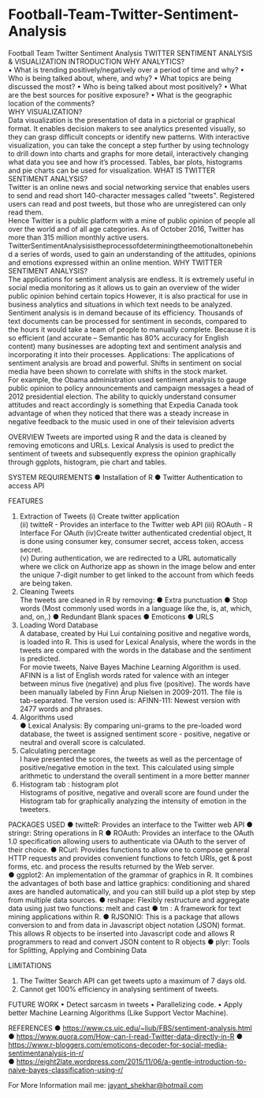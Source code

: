 # Football-Team-Twitter-Sentiment-Analysis
Football Team Twitter Sentiment Analysis
TWITTER SENTIMENT ANALYSIS & VISUALIZATION
INTRODUCTION
WHY ANALYTICS?  
•	 What is trending positively/negatively over a period of time and why?
•	 Who is being talked about, where, and why? 
•	What topics are being discussed the most? 
•	 Who is being talked about most positively? 
•	 What are the best sources for positive exposure?
•	 What is the geographic location of the comments?  
WHY VISUALIZATION?  
Data visualization is the presentation of data in a pictorial or graphical format. It enables decision makers to see analytics presented visually, so they can grasp difficult concepts or identify new patterns. With interactive visualization, you can take the concept a step further by using technology to drill down into charts and graphs for more detail, interactively changing what data you see and how it’s processed. Tables, bar plots, histograms and pie charts can be used for visualization.
WHAT IS TWITTER SENTIMENT ANALYSIS?  
Twitter is an online news and social networking service that enables users to send and read short 140-character messages called "tweets". Registered users can read and post tweets, but those who are unregistered can only read them.  
Hence Twitter is a public platform with a mine of public opinion of people all over the world and of all age categories.  As of October 2016, Twitter has more than 315 million monthly active users. TwitterSentimentAnalysisistheprocessofdeterminingtheemotionaltonebehind a series of words, used to gain an understanding of the attitudes, opinions and emotions expressed within an online mention.
WHY TWITTER SENTIMENT ANALYSIS?  
The applications for sentiment analysis are endless. It is extremely useful in social media monitoring as it allows us to gain an overview of the wider public opinion behind certain topics However, it is also practical for use in business analytics and situations in which text needs to be analyzed.  
Sentiment analysis is in demand because of its efficiency. Thousands of text  documents can be processed for sentiment in seconds, compared to the hours it would take a team of people to manually complete. Because it is so efficient (and accurate – Semantic has 80% accuracy for English content) many businesses are adopting text and sentiment analysis and incorporating it into their processes. Applications: The applications of sentiment analysis are broad and powerful. Shifts in sentiment on social media have been shown to correlate with shifts in the stock market.  
For example, the Obama administration used sentiment analysis to gauge public opinion to policy announcements and campaign messages a head of 2012 presidential election. 
The ability to quickly understand consumer attitudes and react accordingly is something that Expedia Canada took advantage of when they noticed that there was a steady increase in negative feedback to the music used in one of their television adverts

OVERVIEW
Tweets are imported using R and the data is cleaned by removing emoticons and URLs. Lexical Analysis is used to predict the sentiment of tweets and subsequently express the opinion graphically through ggplots, histogram, pie chart and tables.

SYSTEM REQUIREMENTS
● Installation of R 
● Twitter Authentication to access API  

FEATURES
1. Extraction of Tweets 
(i) Create twitter application  
(ii) twitteR - Provides an interface to the Twitter web API
(iii) ROAuth - R Interface For OAuth
(iv)Create twitter authenticated credential object, It is done using consumer key, consumer secret, access token, access secret.  
(v) During authentication, we are redirected  to a URL automatically where we click on Authorize app as shown in the image below and enter the unique 7-digit number to get linked to the account from which feeds are being taken.
2. Cleaning Tweets  
The tweets are cleaned in R by removing:
 ● Extra punctuation 
● Stop words (Most commonly used words in a language like the, is, at, which, and, on,.)
 ● Redundant Blank spaces
 ● Emoticons 
● URLS  
3. Loading Word Database  
A database, created by Hui Lui containing positive and negative words, is loaded into R. This is used for Lexical Analysis, where the words in the tweets are compared with the words in the database and the sentiment is predicted.  
For movie tweets, Naive Bayes Machine Learning Algorithm is used. AFINN is a list of English words rated for valence with an integer between minus five (negative) and plus five (positive). The words have been manually labeled by Finn Årup Nielsen in 2009-2011. The file is tab-separated. The version used is: AFINN-111: Newest version with 2477 words and phrases.
4. Algorithms used  
● Lexical Analysis: By comparing uni-grams to the pre-loaded word database, the tweet is assigned sentiment score - positive, negative or neutral and overall score is calculated.
5. Calculating percentage  
 I have presented the scores, the tweets as well as the percentage of positive/negative emotion in the text. This calculated using simple arithmetic to understand the overall sentiment in a more better manner
6. Histogram tab : histogram plot  
Histograms of positive, negative and overall score are found under the Histogram tab for graphically analyzing the intensity of emotion in the tweeters.

PACKAGES USED
● twitteR: Provides an interface to the Twitter web API 
● stringr: String operations in R 
● ROAuth: Provides an interface to the OAuth 1.0 specification allowing users to authenticate via OAuth to the server of their choice. 
● RCurl: Provides functions to allow one to compose general HTTP requests and provides convenient functions to fetch URIs, get & post forms, etc. and process the results returned by the Web server.  
● ggplot2: An implementation of the grammar of graphics in R. It combines the advantages of both base and lattice graphics: conditioning and shared axes are handled automatically, and you can still build up a plot step by step from multiple data sources. 
● reshape: Flexibly restructure and aggregate data using just two functions: melt and cast 
● tm : A framework for text mining applications within R. 
● RJSONIO: This is a package that allows conversion to and from data in Javascript object notation (JSON) format. This allows R objects to be inserted into Javascript code and allows R programmers to read and convert JSON content to R objects 
● plyr: Tools for Splitting, Applying and Combining Data

LIMITATIONS
 1. The Twitter Search API can get tweets upto a maximum of 7 days old.  
 2. Cannot get 100% efficiency in analysing sentiment of tweets. 

FUTURE WORK
•	Detect sarcasm in tweets 
•	Parallelizing code. 
•	Apply better Machine Learning Algorithms (Like Support Vector Machine).

REFERENCES
●   https://www.cs.uic.edu/~liub/FBS/sentiment-analysis.html
 ●   https://www.quora.com/How-can-I-read-Twitter-data-directly-in-R
●   https://www.r-bloggers.com/emoticons-decoder-for-social-media-sentimentanalysis-in-r/  
●   https://eight2late.wordpress.com/2015/11/06/a-gentle-introduction-to-naive-bayes-classification-using-r/

For More Information mail me: jayant_shekhar@hotmail.com
